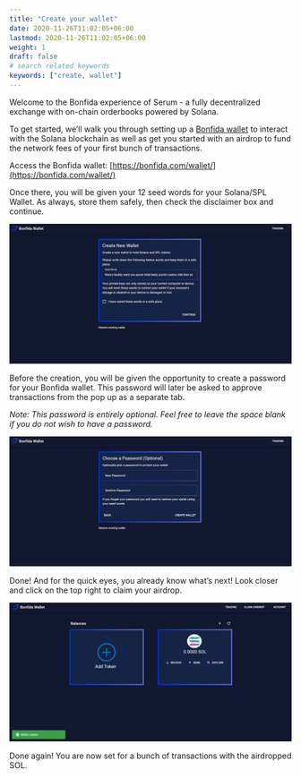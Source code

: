 ```yaml
---
title: "Create your wallet"
date: 2020-11-26T11:02:05+06:00
lastmod: 2020-11-26T11:02:05+06:00
weight: 1
draft: false
# search related keywords
keywords: ["create, wallet"]
---
```


Welcome to the Bonfida experience of Serum - a fully decentralized exchange with on-chain orderbooks powered by Solana.

To get started, we’ll walk you through setting up a [Bonfida wallet](https://bonfida.com/wallet/) to interact with the Solana blockchain as well as get you started with an airdrop to fund the network fees of your first bunch of transactions.

Access the Bonfida wallet: [https://bonfida.com/wallet/](https://bonfida.com/wallet/)

Once there, you will be given your 12 seed words for your Solana/SPL Wallet. As always, store them safely, then check the disclaimer box and continue.

![create-1](create-1.png)

Before the creation, you will be given the opportunity to create a password for your Bonfida wallet. This password will later be asked to approve transactions from the pop up as a separate tab.

_Note: This password is entirely optional. Feel free to leave the space blank if you do not wish to have a password._

![create-2](create-2.png)

Done! And for the quick eyes, you already know what’s next! Look closer and click on the top right to claim your airdrop.

![create-3](create-3.png)

Done again! You are now set for a bunch of transactions with the airdropped SOL.
